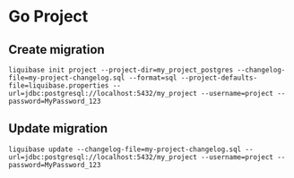 # Go Project

## Create migration
```aiignore
liquibase init project --project-dir=my_project_postgres --changelog-file=my-project-changelog.sql --format=sql --project-defaults-file=liquibase.properties --url=jdbc:postgresql://localhost:5432/my_project --username=project --password=MyPassword_123
```

## Update migration
```aiignore
liquibase update --changelog-file=my-project-changelog.sql --url=jdbc:postgresql://localhost:5432/my_project --username=project --password=MyPassword_123
```